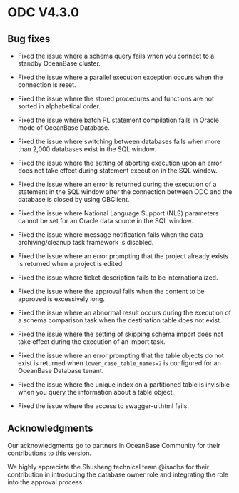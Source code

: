 # ODC V4.3.0

## Bug fixes

* Fixed the issue where a schema query fails when you connect to a standby OceanBase cluster.

* Fixed the issue where a parallel execution exception occurs when the connection is reset.

* Fixed the issue where the stored procedures and functions are not sorted in alphabetical order.

* Fixed the issue where batch PL statement compilation fails in Oracle mode of OceanBase Database.

* Fixed the issue where switching between databases fails when more than 2,000 databases exist in the SQL window.

* Fixed the issue where the setting of aborting execution upon an error does not take effect during statement execution in the SQL window.

* Fixed the issue where an error is returned during the execution of a statement in the SQL window after the connection between ODC and the database is closed by using OBClient.

* Fixed the issue where National Language Support (NLS) parameters cannot be set for an Oracle data source in the SQL window.

* Fixed the issue where message notification fails when the data archiving/cleanup task framework is disabled.

* Fixed the issue where an error prompting that the project already exists is returned when a project is edited.

* Fixed the issue where ticket description fails to be internationalized.

* Fixed the issue where the approval fails when the content to be approved is excessively long.

* Fixed the issue where an abnormal result occurs during the execution of a schema comparison task when the destination table does not exist.

* Fixed the issue where the setting of skipping schema import does not take effect during the execution of an import task.

* Fixed the issue where an error prompting that the table objects do not exist is returned when `lower_case_table_names=2` is configured for an OceanBase Database tenant.

* Fixed the issue where the unique index on a partitioned table is invisible when you query the information about a table object.

* Fixed the issue where the access to swagger-ui.html fails.

## Acknowledgments

Our acknowledgments go to partners in OceanBase Community for their contributions to this version.

We highly appreciate the Shusheng technical team @isadba for their contribution in introducing the database owner role and integrating the role into the approval process.
